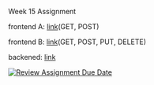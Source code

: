 Week 15 Assignment

frontend A: [link](https://week-15-mfaisalkemal-a.netlify.app)(GET, POST)

frontend B: [link](https://week-15-mfaisalkemal-b.netlify.app)(GET, POST, PUT, DELETE)

backened: [link](https://easy-plum-piranha-hat.cyclic.app)

[![Review Assignment Due Date](https://classroom.github.com/assets/deadline-readme-button-24ddc0f5d75046c5622901739e7c5dd533143b0c8e959d652212380cedb1ea36.svg)](https://classroom.github.com/a/A8ztcAuX)
